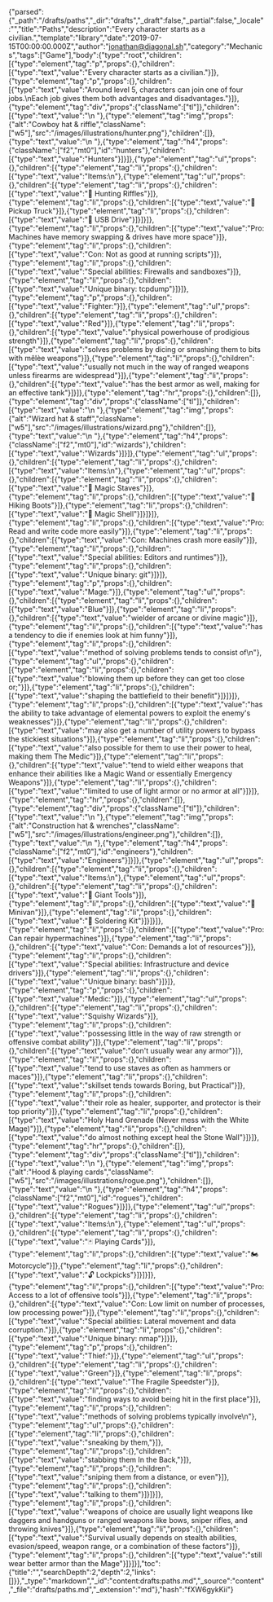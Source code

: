 {"parsed":{"_path":"/drafts/paths","_dir":"drafts","_draft":false,"_partial":false,"_locale":"","title":"Paths","description":"Every character starts as a civilian.","template":"library","date":"2019-07-15T00:00:00.000Z","author":"jonathan@diagonal.sh","category":"Mechanics","tags":["Game"],"body":{"type":"root","children":[{"type":"element","tag":"p","props":{},"children":[{"type":"text","value":"Every character starts as a civilian."}]},{"type":"element","tag":"p","props":{},"children":[{"type":"text","value":"Around level 5, characters can join one of four jobs.\nEach job gives them both advantages and disadvantages."}]},{"type":"element","tag":"div","props":{"className":["tl"]},"children":[{"type":"text","value":"\n  "},{"type":"element","tag":"img","props":{"alt":"Cowboy hat & riffle","className":["w5"],"src":"/images/illustrations/hunter.png"},"children":[]},{"type":"text","value":"\n  "},{"type":"element","tag":"h4","props":{"className":["f2","mt0"],"id":"hunters"},"children":[{"type":"text","value":"Hunters"}]}]},{"type":"element","tag":"ul","props":{},"children":[{"type":"element","tag":"li","props":{},"children":[{"type":"text","value":"Items:\n"},{"type":"element","tag":"ul","props":{},"children":[{"type":"element","tag":"li","props":{},"children":[{"type":"text","value":"🔫 Hunting Riffles"}]},{"type":"element","tag":"li","props":{},"children":[{"type":"text","value":"🚚 Pickup Truck"}]},{"type":"element","tag":"li","props":{},"children":[{"type":"text","value":"💾 USB Drive"}]}]}]},{"type":"element","tag":"li","props":{},"children":[{"type":"text","value":"Pro: Machines have memory swapping & drives have more space"}]},{"type":"element","tag":"li","props":{},"children":[{"type":"text","value":"Con: Not as good at running scripts"}]},{"type":"element","tag":"li","props":{},"children":[{"type":"text","value":"Special abilities: Firewalls and sandboxes"}]},{"type":"element","tag":"li","props":{},"children":[{"type":"text","value":"Unique binary: tcpdump"}]}]},{"type":"element","tag":"p","props":{},"children":[{"type":"text","value":"Fighter:"}]},{"type":"element","tag":"ul","props":{},"children":[{"type":"element","tag":"li","props":{},"children":[{"type":"text","value":"Red"}]},{"type":"element","tag":"li","props":{},"children":[{"type":"text","value":"physical powerhouse of prodigious strength"}]},{"type":"element","tag":"li","props":{},"children":[{"type":"text","value":"solves problems by dicing or smashing them to bits with mêlèe weapons"}]},{"type":"element","tag":"li","props":{},"children":[{"type":"text","value":"usually not much in the way of ranged weapons unless firearms are widespread"}]},{"type":"element","tag":"li","props":{},"children":[{"type":"text","value":"has the best armor as well, making for an effective tank"}]}]},{"type":"element","tag":"hr","props":{},"children":[]},{"type":"element","tag":"div","props":{"className":["tl"]},"children":[{"type":"text","value":"\n  "},{"type":"element","tag":"img","props":{"alt":"Wizard hat & staff","className":["w5"],"src":"/images/illustrations/wizard.png"},"children":[]},{"type":"text","value":"\n  "},{"type":"element","tag":"h4","props":{"className":["f2","mt0"],"id":"wizards"},"children":[{"type":"text","value":"Wizards"}]}]},{"type":"element","tag":"ul","props":{},"children":[{"type":"element","tag":"li","props":{},"children":[{"type":"text","value":"Items:\n"},{"type":"element","tag":"ul","props":{},"children":[{"type":"element","tag":"li","props":{},"children":[{"type":"text","value":"🔮 Magic Staves"}]},{"type":"element","tag":"li","props":{},"children":[{"type":"text","value":"👞 Hiking Boots"}]},{"type":"element","tag":"li","props":{},"children":[{"type":"text","value":"🐚 Magic Shell"}]}]}]},{"type":"element","tag":"li","props":{},"children":[{"type":"text","value":"Pro: Read and write code more easily"}]},{"type":"element","tag":"li","props":{},"children":[{"type":"text","value":"Con: Machines crash more easily"}]},{"type":"element","tag":"li","props":{},"children":[{"type":"text","value":"Special abilities: Editors and runtimes"}]},{"type":"element","tag":"li","props":{},"children":[{"type":"text","value":"Unique binary: git"}]}]},{"type":"element","tag":"p","props":{},"children":[{"type":"text","value":"Mage:"}]},{"type":"element","tag":"ul","props":{},"children":[{"type":"element","tag":"li","props":{},"children":[{"type":"text","value":"Blue"}]},{"type":"element","tag":"li","props":{},"children":[{"type":"text","value":"wielder of arcane or divine magic"}]},{"type":"element","tag":"li","props":{},"children":[{"type":"text","value":"has a tendency to die if enemies look at him funny"}]},{"type":"element","tag":"li","props":{},"children":[{"type":"text","value":"method of solving problems tends to consist of\n"},{"type":"element","tag":"ul","props":{},"children":[{"type":"element","tag":"li","props":{},"children":[{"type":"text","value":"blowing them up before they can get too close or;"}]},{"type":"element","tag":"li","props":{},"children":[{"type":"text","value":"shaping the battlefield to their benefit"}]}]}]},{"type":"element","tag":"li","props":{},"children":[{"type":"text","value":"has the ability to take advantage of elemental powers to exploit the enemy's weaknesses"}]},{"type":"element","tag":"li","props":{},"children":[{"type":"text","value":"may also get a number of utility powers to bypass the stickiest situations"}]},{"type":"element","tag":"li","props":{},"children":[{"type":"text","value":"also possible for them to use their power to heal, making them The Medic"}]},{"type":"element","tag":"li","props":{},"children":[{"type":"text","value":"tend to wield either weapons that enhance their abilities like a Magic Wand or essentially Emergency Weapons"}]},{"type":"element","tag":"li","props":{},"children":[{"type":"text","value":"limited to use of light armor or no armor at all"}]}]},{"type":"element","tag":"hr","props":{},"children":[]},{"type":"element","tag":"div","props":{"className":["tl"]},"children":[{"type":"text","value":"\n  "},{"type":"element","tag":"img","props":{"alt":"Construction hat & wrenches","className":["w5"],"src":"/images/illustrations/engineer.png"},"children":[]},{"type":"text","value":"\n  "},{"type":"element","tag":"h4","props":{"className":["f2","mt0"],"id":"engineers"},"children":[{"type":"text","value":"Engineers"}]}]},{"type":"element","tag":"ul","props":{},"children":[{"type":"element","tag":"li","props":{},"children":[{"type":"text","value":"Items:\n"},{"type":"element","tag":"ul","props":{},"children":[{"type":"element","tag":"li","props":{},"children":[{"type":"text","value":"🔧 Giant Tools"}]},{"type":"element","tag":"li","props":{},"children":[{"type":"text","value":"🚐 Minivan"}]},{"type":"element","tag":"li","props":{},"children":[{"type":"text","value":"🤖 Soldering Kit"}]}]}]},{"type":"element","tag":"li","props":{},"children":[{"type":"text","value":"Pro: Can repair hypermachines"}]},{"type":"element","tag":"li","props":{},"children":[{"type":"text","value":"Con: Demands a lot of resources"}]},{"type":"element","tag":"li","props":{},"children":[{"type":"text","value":"Special abilities: Infrastructure and device drivers"}]},{"type":"element","tag":"li","props":{},"children":[{"type":"text","value":"Unique binary: bash"}]}]},{"type":"element","tag":"p","props":{},"children":[{"type":"text","value":"Medic:"}]},{"type":"element","tag":"ul","props":{},"children":[{"type":"element","tag":"li","props":{},"children":[{"type":"text","value":"Squishy Wizards"}]},{"type":"element","tag":"li","props":{},"children":[{"type":"text","value":"possessing little in the way of raw strength or offensive combat ability"}]},{"type":"element","tag":"li","props":{},"children":[{"type":"text","value":"don't usually wear any armor"}]},{"type":"element","tag":"li","props":{},"children":[{"type":"text","value":"tend to use staves as often as hammers or maces"}]},{"type":"element","tag":"li","props":{},"children":[{"type":"text","value":"skillset tends towards Boring, but Practical"}]},{"type":"element","tag":"li","props":{},"children":[{"type":"text","value":"their role as healer, supporter, and protector is their top priority"}]},{"type":"element","tag":"li","props":{},"children":[{"type":"text","value":"Holy Hand Grenade (Never mess with the White Mage)"}]},{"type":"element","tag":"li","props":{},"children":[{"type":"text","value":"do almost nothing except heal the Stone Wall"}]}]},{"type":"element","tag":"hr","props":{},"children":[]},{"type":"element","tag":"div","props":{"className":["tl"]},"children":[{"type":"text","value":"\n  "},{"type":"element","tag":"img","props":{"alt":"Hood & playing cards","className":["w5"],"src":"/images/illustrations/rogue.png"},"children":[]},{"type":"text","value":"\n  "},{"type":"element","tag":"h4","props":{"className":["f2","mt0"],"id":"rogues"},"children":[{"type":"text","value":"Rogues"}]}]},{"type":"element","tag":"ul","props":{},"children":[{"type":"element","tag":"li","props":{},"children":[{"type":"text","value":"Items:\n"},{"type":"element","tag":"ul","props":{},"children":[{"type":"element","tag":"li","props":{},"children":[{"type":"text","value":"🃏 Playing Cards"}]},{"type":"element","tag":"li","props":{},"children":[{"type":"text","value":"🏍️ Motorcycle"}]},{"type":"element","tag":"li","props":{},"children":[{"type":"text","value":"🔓 Lockpicks"}]}]}]},{"type":"element","tag":"li","props":{},"children":[{"type":"text","value":"Pro: Access to a lot of offensive tools"}]},{"type":"element","tag":"li","props":{},"children":[{"type":"text","value":"Con: Low limit on number of processes, low processing power"}]},{"type":"element","tag":"li","props":{},"children":[{"type":"text","value":"Special abilities: Lateral movement and data corruption."}]},{"type":"element","tag":"li","props":{},"children":[{"type":"text","value":"Unique binary: nmap"}]}]},{"type":"element","tag":"p","props":{},"children":[{"type":"text","value":"Thief:"}]},{"type":"element","tag":"ul","props":{},"children":[{"type":"element","tag":"li","props":{},"children":[{"type":"text","value":"Green"}]},{"type":"element","tag":"li","props":{},"children":[{"type":"text","value":"The Fragile Speedster"}]},{"type":"element","tag":"li","props":{},"children":[{"type":"text","value":"finding ways to avoid being hit in the first place"}]},{"type":"element","tag":"li","props":{},"children":[{"type":"text","value":"methods of solving problems typically involve\n"},{"type":"element","tag":"ul","props":{},"children":[{"type":"element","tag":"li","props":{},"children":[{"type":"text","value":"sneaking by them,"}]},{"type":"element","tag":"li","props":{},"children":[{"type":"text","value":"stabbing them In the Back,"}]},{"type":"element","tag":"li","props":{},"children":[{"type":"text","value":"sniping them from a distance, or even"}]},{"type":"element","tag":"li","props":{},"children":[{"type":"text","value":"talking to them"}]}]}]},{"type":"element","tag":"li","props":{},"children":[{"type":"text","value":"weapons of choice are usually light weapons like daggers and handguns or ranged weapons like bows, sniper rifles, and throwing knives"}]},{"type":"element","tag":"li","props":{},"children":[{"type":"text","value":"Survival usually depends on stealth abilities, evasion/speed, weapon range, or a combination of these factors"}]},{"type":"element","tag":"li","props":{},"children":[{"type":"text","value":"still wear better armor than the Mage"}]}]}],"toc":{"title":"","searchDepth":2,"depth":2,"links":[]}},"_type":"markdown","_id":"content:drafts:paths.md","_source":"content","_file":"drafts/paths.md","_extension":"md"},"hash":"fXW6gykKii"}